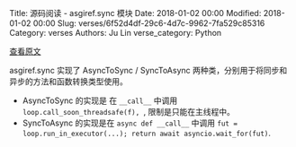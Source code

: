 Title: 源码阅读 - asgiref.sync 模块
Date: 2018-01-02 00:00
Modified: 2018-01-02 00:00
Slug: verses/6f52d4df-29c6-4d7c-9962-7fa529c85316
Category: verses
Authors: Ju Lin
verse_category: Python

[查看原文](https://github.com/django/asgiref/blob/master/asgiref/sync.py)

asgiref.sync 实现了 AsyncToSync / SyncToAsync 两种类，分别用于将同步和异步的方法和函数转换类型使用。

* AsyncToSync 的实现是 在 `__call__`  中调用 `loop.call_soon_threadsafe(f), `, 限制是只能在主线程中。
* SyncToAsync 的实现是在 `async def __call__` 中调用 `fut = loop.run_in_executor(...); return await asyncio.wait_for(fut)`.
